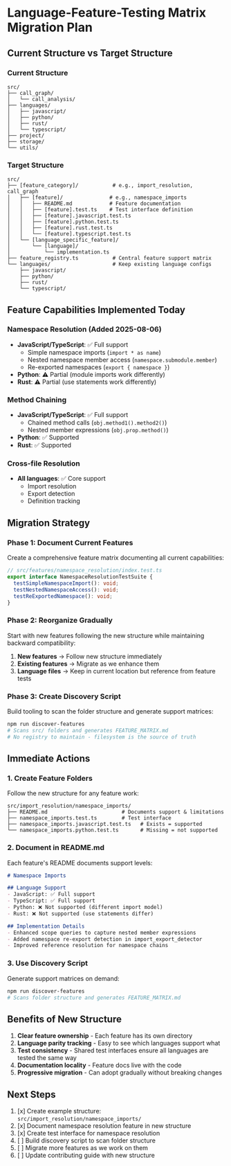 # Language-Feature-Testing Matrix Migration Plan

## Current Structure vs Target Structure

### Current Structure
```
src/
├── call_graph/
│   └── call_analysis/
├── languages/
│   ├── javascript/
│   ├── python/
│   ├── rust/
│   └── typescript/
├── project/
├── storage/
└── utils/
```

### Target Structure
```
src/
├── [feature_category]/           # e.g., import_resolution, call_graph
│   ├── [feature]/               # e.g., namespace_imports
│   │   ├── README.md            # Feature documentation
│   │   ├── [feature].test.ts    # Test interface definition
│   │   ├── [feature].javascript.test.ts
│   │   ├── [feature].python.test.ts
│   │   ├── [feature].rust.test.ts
│   │   └── [feature].typescript.test.ts
│   └── [language_specific_feature]/
│       └── [language]/
│           └── implementation.ts
├── feature_registry.ts           # Central feature support matrix
└── languages/                    # Keep existing language configs
    ├── javascript/
    ├── python/
    ├── rust/
    └── typescript/
```

## Feature Capabilities Implemented Today

### Namespace Resolution (Added 2025-08-06)
- **JavaScript/TypeScript**: ✅ Full support
  - Simple namespace imports (`import * as name`)
  - Nested namespace member access (`namespace.submodule.member`)
  - Re-exported namespaces (`export { namespace }`)
- **Python**: ⚠️ Partial (module imports work differently)
- **Rust**: ⚠️ Partial (use statements work differently)

### Method Chaining
- **JavaScript/TypeScript**: ✅ Full support
  - Chained method calls (`obj.method1().method2()`)
  - Nested member expressions (`obj.prop.method()`)
- **Python**: ✅ Supported
- **Rust**: ✅ Supported

### Cross-file Resolution
- **All languages**: ✅ Core support
  - Import resolution
  - Export detection
  - Definition tracking

## Migration Strategy

### Phase 1: Document Current Features
Create a comprehensive feature matrix documenting all current capabilities:

```typescript
// src/features/namespace_resolution/index.test.ts
export interface NamespaceResolutionTestSuite {
  testSimpleNamespaceImport(): void;
  testNestedNamespaceAccess(): void;
  testReExportedNamespace(): void;
}
```

### Phase 2: Reorganize Gradually
Start with new features following the new structure while maintaining backward compatibility:

1. **New features** → Follow new structure immediately
2. **Existing features** → Migrate as we enhance them
3. **Language files** → Keep in current location but reference from feature tests

### Phase 3: Create Discovery Script
Build tooling to scan the folder structure and generate support matrices:

```bash
npm run discover-features
# Scans src/ folders and generates FEATURE_MATRIX.md
# No registry to maintain - filesystem is the source of truth
```

## Immediate Actions

### 1. Create Feature Folders
Follow the new structure for any feature work:
```
src/import_resolution/namespace_imports/
├── README.md                        # Documents support & limitations
├── namespace_imports.test.ts        # Test interface
├── namespace_imports.javascript.test.ts   # Exists = supported
└── namespace_imports.python.test.ts       # Missing = not supported
```

### 2. Document in README.md
Each feature's README documents support levels:

```markdown
# Namespace Imports

## Language Support
- JavaScript: ✅ Full support
- TypeScript: ✅ Full support  
- Python: ❌ Not supported (different import model)
- Rust: ❌ Not supported (use statements differ)

## Implementation Details
- Enhanced scope queries to capture nested member expressions
- Added namespace re-export detection in import_export_detector
- Improved reference resolution for namespace chains
```

### 3. Use Discovery Script
Generate support matrices on demand:

```bash
npm run discover-features
# Scans folder structure and generates FEATURE_MATRIX.md
```

## Benefits of New Structure

1. **Clear feature ownership** - Each feature has its own directory
2. **Language parity tracking** - Easy to see which languages support what
3. **Test consistency** - Shared test interfaces ensure all languages are tested the same way
4. **Documentation locality** - Feature docs live with the code
5. **Progressive migration** - Can adopt gradually without breaking changes

## Next Steps

1. [x] Create example structure: `src/import_resolution/namespace_imports/`
2. [x] Document namespace resolution feature in new structure
3. [x] Create test interface for namespace resolution
4. [ ] Build discovery script to scan folder structure
5. [ ] Migrate more features as we work on them
6. [ ] Update contributing guide with new structure